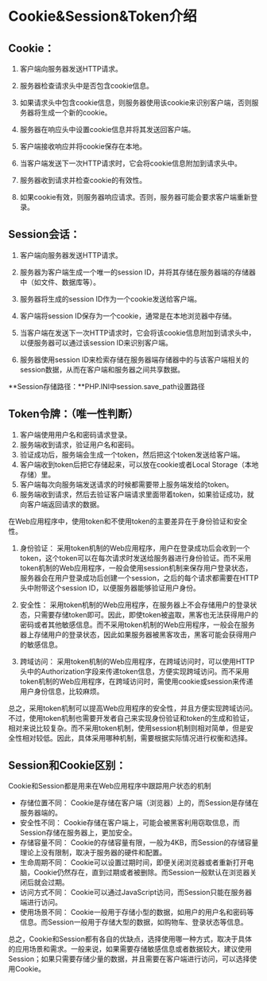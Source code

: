 # 

# Cookie&Session&Token介绍

## Cookie：

1. 客户端向服务器发送HTTP请求。

2. 服务器检查请求头中是否包含cookie信息。

3. 如果请求头中包含cookie信息，则服务器使用该cookie来识别客户端，否则服务器将生成一个新的cookie。

4. 服务器在响应头中设置cookie信息并将其发送回客户端。

5. 客户端接收响应并将cookie保存在本地。

6. 当客户端发送下一次HTTP请求时，它会将cookie信息附加到请求头中。

7. 服务器收到请求并检查cookie的有效性。

8. 如果cookie有效，则服务器响应请求。否则，服务器可能会要求客户端重新登录。



## Session会话：

1. 客户端向服务器发送HTTP请求。

2. 服务器为客户端生成一个唯一的session ID，并将其存储在服务器端的存储器中（如文件、数据库等）。

3. 服务器将生成的session ID作为一个cookie发送给客户端。

4. 客户端将session ID保存为一个cookie，通常是在本地浏览器中存储。

5. 当客户端在发送下一次HTTP请求时，它会将该cookie信息附加到请求头中，以便服务器可以通过该session ID来识别客户端。

6. 服务器使用session ID来检索存储在服务器端存储器中的与该客户端相关的session数据，从而在客户端和服务器之间共享数据。



**Session存储路径：**PHP.INI中session.save_path设置路径



## Token令牌：（唯一性判断）

1. 客户端使用用户名和密码请求登录。
2. 服务端收到请求，验证用户名和密码。
3. 验证成功后，服务端会生成一个token，然后把这个token发送给客户端。
4. 客户端收到token后把它存储起来，可以放在cookie或者Local Storage（本地存储）里。
5. 客户端每次向服务端发送请求的时候都需要带上服务端发给的token。
6. 服务端收到请求，然后去验证客户端请求里面带着token，如果验证成功，就向客户端返回请求的数据。



在Web应用程序中，使用token和不使用token的主要差异在于身份验证和安全性。

1. 身份验证：
   采用token机制的Web应用程序，用户在登录成功后会收到一个token，这个token可以在每次请求时发送给服务器进行身份验证。而不采用token机制的Web应用程序，一般会使用session机制来保存用户登录状态，服务器会在用户登录成功后创建一个session，之后的每个请求都需要在HTTP头中附带这个session ID，以便服务器能够验证用户身份。

2. 安全性：
   采用token机制的Web应用程序，在服务器上不会存储用户的登录状态，只需要存储token即可。因此，即使token被盗取，黑客也无法获得用户的密码或者其他敏感信息。而不采用token机制的Web应用程序，一般会在服务器上存储用户的登录状态，因此如果服务器被黑客攻击，黑客可能会获得用户的敏感信息。

3. 跨域访问：
   采用token机制的Web应用程序，在跨域访问时，可以使用HTTP头中的Authorization字段来传递token信息，方便实现跨域访问。而不采用token机制的Web应用程序，在跨域访问时，需使用cookie或session来传递用户身份信息，比较麻烦。



总之，采用token机制可以提高Web应用程序的安全性，并且方便实现跨域访问。不过，使用token机制也需要开发者自己来实现身份验证和token的生成和验证，相对来说比较复杂。而不采用token机制，使用session机制则相对简单，但是安全性相对较低。因此，具体采用哪种机制，需要根据实际情况进行权衡和选择。



## Session和Cookie区别：

Cookie和Session都是用来在Web应用程序中跟踪用户状态的机制

- 存储位置不同：
  Cookie是存储在客户端（浏览器）上的，而Session是存储在服务器端的。
- 安全性不同：
  Cookie存储在客户端上，可能会被黑客利用窃取信息，而Session存储在服务器上，更加安全。
- 存储容量不同：
  Cookie的存储容量有限，一般为4KB，而Session的存储容量理论上没有限制，取决于服务器的硬件和配置。
- 生命周期不同：
  Cookie可以设置过期时间，即便关闭浏览器或者重新打开电脑，Cookie仍然存在，直到过期或者被删除。而Session一般默认在浏览器关闭后就会过期。
- 访问方式不同：
  Cookie可以通过JavaScript访问，而Session只能在服务器端进行访问。
- 使用场景不同：
  Cookie一般用于存储小型的数据，如用户的用户名和密码等信息。而Session一般用于存储大型的数据，如购物车、登录状态等信息。



总之，Cookie和Session都有各自的优缺点，选择使用哪一种方式，取决于具体的应用场景和需求。一般来说，如果需要存储敏感信息或者数据较大，建议使用Session；如果只需要存储少量的数据，并且需要在客户端进行访问，可以选择使用Cookie。



